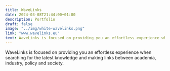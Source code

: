 ```yaml
---
title: WaveLinks
date: 2024-03-08T21:44:00+01:00
description: Portfolio
draft: false
image: "../img/white-wavelinks.png"
link: "www.wavelinks.eu"
text: WaveLinks is focused on providing you an effortless experience when searching for the latest knowledge and making links between academia, industry, policy and society.
---
```


WaveLinks is focused on providing you an effortless experience when searching for the latest knowledge and making links between academia, industry, policy and society.
